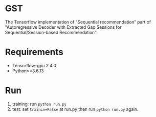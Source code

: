 # GST
The Tensorflow implementation of "Sequential recommendation" part of "Autoregressive Decoder with Extracted Gap Sessions for Sequential/Session-based Recommendation".

# Requirements
- Tensorflow-gpu 2.4.0
- Python>=3.6.13

# Run
1. training: run `python run.py`
2. test: set `trainin=False` at run.py then run `python run.py` again.
